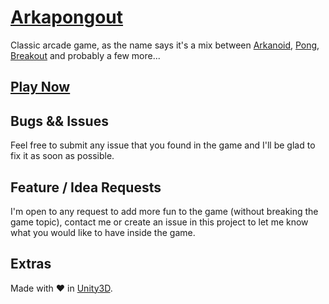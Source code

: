 # [Arkapongout](http://arkapongout.com)

Classic arcade game, as the name says it's a mix between [Arkanoid](https://en.wikipedia.org/wiki/Arkanoid), [Pong](https://en.wikipedia.org/wiki/Pong), [Breakout](https://en.wikipedia.org/wiki/Breakout_(video_game)) and probably a few more...

## [Play Now]()

## Bugs && Issues

Feel free to submit any issue that you found in the game and I'll be glad to fix it as soon as possible.

## Feature / Idea Requests

I'm open to any request to add more fun to the game (without breaking the game topic), contact me or create an issue in this project to let me know what you would like to have inside the game.

## Extras

Made with :heart: in [Unity3D](https://unity3d.com/).